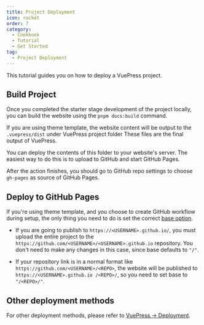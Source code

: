 ```yaml
---
title: Project Deployment
icon: rocket
order: 7
category:
  - Cookbook
  - Tutorial
  - Get Started
tag:
  - Project Deployment
---
```


This tutorial guides you on how to deploy a VuePress project.

<!-- more -->

## Build Project

Once you completed the starter stage development of the project locally, you can build the website using the `pnpm docs:build` command.

If you are using theme template, the website content will be output to the `.vuepress/dist` under VuePress project folder These files are the final output of VuePress.

You can deploy the contents of this folder to your website's server. The easiest way to do this is to upload to GitHub and start GitHub Pages.

After the action finishes, you should go to GitHub repo settings to choose `gh-pages` as source of GitHub Pages.

## Deploy to GitHub Pages

If you're using theme template, and you choose to create GitHub workflow during setup, the only thing you need to do is set the correct [base option](https://vuejs.press/reference/config.html#base).

- If you are going to publish to `https://<USERNAME>.github.io/`, you must upload the entire project to the `https://github.com/<USERNAME>/<USERNAME>.github.io` repository. You don't need to make any changes in this case, since base defaults to `"/"`.

- If your repository link is in a normal format like `https://github.com/<USERNAME>/<REPO>`, the website will be published to `https://<USERNAME>.github.io /<REPO>/`, so you need to set base to `"/<REPO>/"`.

## Other deployment methods

For other deployment methods, please refer to [VuePress → Deployment](https://vuejs.press/guide/deployment.html).
